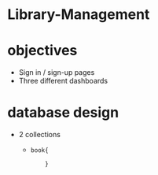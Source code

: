 # Library-Management

# objectives
- Sign in / sign-up pages
- Three different dashboards
# database design
- 2 collections
  - ```
    book{
        
        }
    ```
